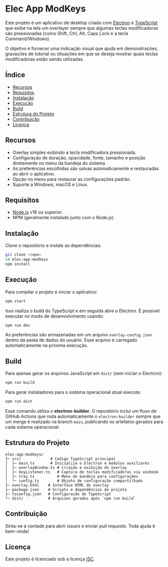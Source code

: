 # Elec App ModKeys

Este projeto é um aplicativo de desktop criado com [Electron](https://www.electronjs.org/) e [TypeScript](https://www.typescriptlang.org/) que exibe na tela um overlayer sempre que algumas teclas modificadoras são pressionadas (como Shift, Ctrl, Alt, Caps Lock e a tecla Command/Windows). 

O objetivo é fornecer uma indicação visual que ajuda em demonstrações, gravações de tutorial ou situações em que se deseja mostrar quais teclas modificadoras estão sendo utilizadas.

## Índice

- [Recursos](#recursos)
- [Requisitos](#requisitos)
- [Instalação](#instalacao)
- [Execução](#execucao)
- [Build](#build)
- [Estrutura do Projeto](#estrutura-do-projeto)
- [Contribuição](#contribuicao)
- [Licença](#licenca)

## Recursos

- Overlay simples exibindo a tecla modificadora pressionada.
- Configuração de duração, opacidade, fonte, tamanho e posição diretamente no menu da bandeja do sistema.
- As preferências escolhidas são salvas automaticamente e restauradas ao abrir o aplicativo.
- Opção no menu para restaurar as configurações padrão.
- Suporte a Windows, macOS e Linux.

## Requisitos

- [Node.js](https://nodejs.org/) v18 ou superior.
- NPM (geralmente instalado junto com o Node.js).

## Instalação

Clone o repositório e instale as dependências:

```bash
git clone <repo>
cd elec-app-modkeys
npm install
```

## Execução

Para compilar o projeto e iniciar o aplicativo:

```bash
npm start
```

Isso realiza o build do TypeScript e em seguida abre o Electron. É possível executar no modo de desenvolvimento usando:

```bash
npm run dev
```

As preferências são armazenadas em um arquivo `overlay-config.json` dentro da
pasta de dados do usuário. Esse arquivo é carregado automaticamente na próxima
execução.

## Build

Para apenas gerar os arquivos JavaScript em `dist/` (sem iniciar o Electron):

```bash
npm run build
```

Para gerar instaladores para o sistema operacional atual execute:

```bash
npm run dist
```

Esse comando utiliza o **electron-builder**. O repositório inclui um fluxo de GitHub Actions que roda automaticamente o `electron-builder` sempre que um merge é realizado na branch `main`, publicando os artefatos gerados para cada sistema operacional.

## Estrutura do Projeto

```
elec-app-modkeys/
├─ src/             # Código TypeScript principal
│  ├─ main.ts       # Inicializa o Electron e módulos auxiliares
│  ├─ overlayWindow.ts # Criação e exibição do overlay
│  ├─ keyListener.ts   # Captura de teclas modificadoras via uiohook
│  ├─ tray.ts          # Menu de bandeja para configurações
│  └─ config.ts        # Objeto de configuração compartilhado
├─ overlay.html    # Interface HTML do overlay
├─ package.json    # Scripts e dependências do projeto
├─ tsconfig.json   # Configuração do TypeScript
└─ dist/           # Arquivos gerados após `npm run build`
```

## Contribuição

Sinta-se à vontade para abrir _issues_ e enviar _pull requests_. Toda ajuda é bem-vinda!

## Licença

Este projeto é licenciado sob a licença [ISC](https://opensource.org/licenses/ISC).

